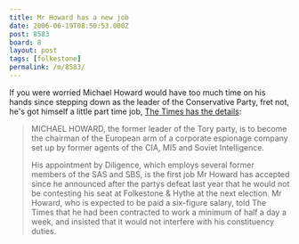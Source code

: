 ```yaml
---
title: Mr Howard has a new job
date: 2006-06-19T08:50:53.000Z
post: 8583
board: 8
layout: post
tags: [folkestone]
permalink: /m/8583/
---
```

If you were worried Michael Howard would have too much time on his hands since stepping down as the leader of the Conservative Party, fret not, he's got himself a little part time job, <a href="http://www.timesonline.co.uk/article/0,,17129-2232212,00.html">The Times has the details</a>:

<blockquote>MICHAEL HOWARD, the former leader of the Tory party, is to become the chairman of the European arm of a corporate espionage company set up by former agents of the CIA, MI5 and Soviet Intelligence.

His appointment by Diligence, which employs several former members of the SAS and SBS, is the first job Mr Howard has accepted since he announced after the partys defeat last year that he would not be contesting his seat at Folkestone & Hythe at the next election. Mr Howard, who is expected to be paid a six-figure salary, told The Times that he had been contracted to work a minimum of half a day a week, and insisted that it would not interfere with his constituency duties. </blockquote>
